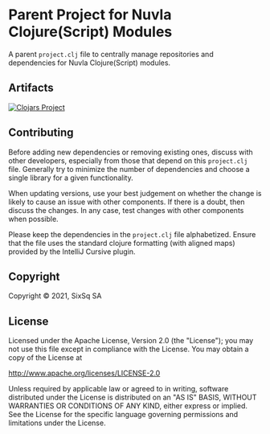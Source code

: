# Parent Project for Nuvla Clojure(Script) Modules

A parent `project.clj` file to centrally manage repositories and
dependencies for Nuvla Clojure(Script) modules.

## Artifacts

[![Clojars Project](https://img.shields.io/clojars/v/sixsq.nuvla/parent.svg)](https://clojars.org/sixsq.nuvla/parent)

## Contributing

Before adding new dependencies or removing existing ones, discuss with
other developers, especially from those that depend on this
`project.clj` file.  Generally try to minimize the number of
dependencies and choose a single library for a given functionality.

When updating versions, use your best judgement on whether the change
is likely to cause an issue with other components.  If there is a
doubt, then discuss the changes.  In any case, test changes with other
components when possible.

Please keep the dependencies in the `project.clj` file
alphabetized. Ensure that the file uses the standard clojure
formatting (with aligned maps) provided by the IntelliJ Cursive
plugin. 

## Copyright

Copyright &copy; 2021, SixSq SA

## License

Licensed under the Apache License, Version 2.0 (the "License"); you
may not use this file except in compliance with the License.  You may
obtain a copy of the License at

http://www.apache.org/licenses/LICENSE-2.0

Unless required by applicable law or agreed to in writing, software
distributed under the License is distributed on an "AS IS" BASIS,
WITHOUT WARRANTIES OR CONDITIONS OF ANY KIND, either express or
implied.  See the License for the specific language governing
permissions and limitations under the License.
